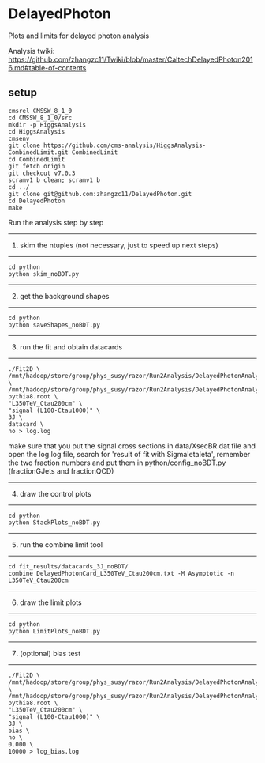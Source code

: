 # DelayedPhoton

Plots and limits for delayed photon analysis

Analysis twiki: https://github.com/zhangzc11/Twiki/blob/master/CaltechDelayedPhoton2016.md#table-of-contents

setup
-----------------------------
```
cmsrel CMSSW_8_1_0
cd CMSSW_8_1_0/src
mkdir -p HiggsAnalysis
cd HiggsAnalysis
cmsenv
git clone https://github.com/cms-analysis/HiggsAnalysis-CombinedLimit.git CombinedLimit
cd CombinedLimit
git fetch origin
git checkout v7.0.3
scramv1 b clean; scramv1 b
cd ../
git clone git@github.com:zhangzc11/DelayedPhoton.git
cd DelayedPhoton
make
```

Run the analysis step by step

-----------------------------
1. skim the ntuples (not necessary, just to speed up next steps)
-----------------------------
```
cd python
python skim_noBDT.py
```

-----------------------------
2. get the background shapes
-----------------------------
```
cd python 
python saveShapes_noBDT.py
```

-----------------------------
3. run the fit and obtain datacards
-----------------------------
```
./Fit2D \
/mnt/hadoop/store/group/phys_susy/razor/Run2Analysis/DelayedPhotonAnalysis/2016/orderByPt/skim_noBDT/DelayedPhoton_DoubleEG_2016All_GoodLumi.root \
/mnt/hadoop/store/group/phys_susy/razor/Run2Analysis/DelayedPhotonAnalysis/2016/orderByPt/skim_noBDT/GMSB_L350TeV_Ctau200cm_13TeV-pythia8.root \
"L350TeV_Ctau200cm" \
"signal (L100-Ctau1000)" \
3J \
datacard \
no > log.log
```
make sure that you put the signal cross sections in data/XsecBR.dat file
and open the log.log file, search for 'result of fit with SigmaIetaIeta', remember the two fraction numbers and put them in python/config_noBDT.py (fractionGJets and fractionQCD)

-----------------------------
4. draw the control plots
-----------------------------
```
cd python
python StackPlots_noBDT.py
```

-----------------------------
5. run the combine limit tool
-----------------------------
```
cd fit_results/datacards_3J_noBDT/
combine DelayedPhotonCard_L350TeV_Ctau200cm.txt -M Asymptotic -n L350TeV_Ctau200cm
```

-----------------------------
6. draw the limit plots
-----------------------------
```
cd python
python LimitPlots_noBDT.py
```
-----------------------------
7. (optional) bias test
-----------------------------
```
./Fit2D \
/mnt/hadoop/store/group/phys_susy/razor/Run2Analysis/DelayedPhotonAnalysis/2016/orderByPt/skim_noBDT/DelayedPhoton_DoubleEG_2016All_GoodLumi.root \
/mnt/hadoop/store/group/phys_susy/razor/Run2Analysis/DelayedPhotonAnalysis/2016/orderByPt/skim_noBDT/GMSB_L350TeV_Ctau200cm_13TeV-pythia8.root \
"L350TeV_Ctau200cm" \
"signal (L100-Ctau1000)" \
3J \
bias \
no \
0.000 \
10000 > log_bias.log
```



